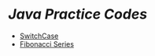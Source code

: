 *Java Practice Codes*
====================
- [SwitchCase](https://github.com/Ameya29/JavaPractice/blob/master/SwitchCase.java)
- [Fibonacci Series](https://github.com/Ameya29/JavaPractice/blob/master/Fibonacci.java)
